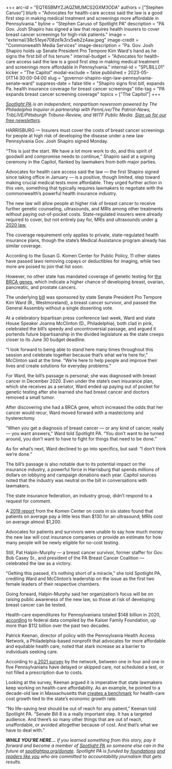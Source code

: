 +++
arc-id = "EQT6SBMYZJAQZMUMCS2GXM3ODA"
authors = ["Stephen Caruso"]
blurb = "Advocates for health-care access said the law is a good first step in making medical treatment and screenings more affordable in Pennsylvania."
byline = "Stephen Caruso of Spotlight PA"
description = "PA Gov. Josh Shapiro has signed a law that requires health insurers to cover breast cancer screenings for high-risk patients."
image = "external/38c51eye708ze1k3rx5wb2z4aw.jpeg"
image-credit = "Commonwealth Media Services"
image-description = "Pa. Gov. Josh Shapiro holds up Senate President Pro Tempore Kim Ward's hand as he signs the first bill of his tenure."
internal-budget = "Advocates for health-care access said the law is a good first step in making medical treatment and screenings more affordable in Pennsylvania."
internal-id = "SPLBILL01"
kicker = "The Capitol"
modal-exclude = false
published = 2023-05-01T14:30:00-04:00
slug = "governor-shapiro-sign-law-pennsylvania-senate-ward"
suppress-date = false
title = "Shapiro signs first bill, expands Pa. health insurance coverage for breast cancer screenings"
title-tag = "PA expands breast cancer screening coverage"
topics = ["The Capitol"]
+++

<a href="https://www.spotlightpa.org/"><i>Spotlight PA</i></a><i> is an independent, nonpartisan newsroom powered by The Philadelphia Inquirer in partnership with PennLive/The Patriot-News, TribLIVE/Pittsburgh Tribune-Review, and WITF Public Media. </i><a href="https://www.spotlightpa.org/newsletters"><i>Sign up for our free newsletters</i></a><i>.</i>

HARRISBURG — Insurers must cover the costs of breast cancer screenings for people at high risk of developing the disease under a new law Pennsylvania Gov. Josh Shapiro signed Monday.

“This is just the start. We have a lot more work to do, and this spirit of goodwill and compromise needs to continue,” Shapiro said at a signing ceremony in the Capitol, flanked by lawmakers from both major parties.

Advocates for health care access said the law — the first Shapiro signed since taking office in January — is a positive, though limited, step toward making crucial medical tests more affordable. They urged further action in this vein, something that typically requires lawmakers to negotiate with the commonwealth’s powerful health insurance industry.

<script src="https://www.spotlightpa.org/embed.js" async></script><div data-spl-embed-version="1" data-spl-src="https://www.spotlightpa.org/embeds/newsletter/"></div>

The new law will allow people at higher risk of breast cancer to receive further genetic counseling, ultrasounds, and MRIs among other treatments without paying out-of-pocket costs. State-regulated insurers were already required to cover, but not entirely pay for, MRIs and ultrasounds under <a href="https://www.legis.state.pa.us/cfdocs/legis/li/uconsCheck.cfm?yr=2020&sessInd=0&act=52">a 2020 law.</a>

The coverage requirement only applies to private, state-regulated health insurance plans, though the state’s Medical Assistance program already has similar coverage.

According to the Susan G. Komen Center for Public Policy, 11 other states have passed laws removing copays or deductibles for imaging, while two more are poised to join that list soon.

However, no other state has mandated coverage of genetic testing for <a href="https://www.cdc.gov/cancer/breast/young_women/bringyourbrave/hereditary_breast_cancer/index.htm#:~:text=BRCA1%20and%20BRCA2%20are%20two,or%20in%20an%20uncontrolled%20way.">the BRCA genes</a>, which indicate a higher chance of developing breast, ovarian, pancreatic, and prostate cancers.

The underlying <a href="https://www.legis.state.pa.us/cfdocs/billinfo/billinfo.cfm?syear=2023&sInd=0&body=S&type=B&bn=8">bill</a> was sponsored by state Senate President Pro Tempore Kim Ward (R., Westmoreland), a breast cancer survivor, and passed the General Assembly without a single dissenting vote.

At a celebratory bipartisan press conference last week, Ward and state House Speaker Joanna McClinton (D., Philadelphia), both clad in pink, celebrated the bill’s speedy and uncontroversial passage, and argued it portends future bipartisanship in the divided legislature as the state creeps closer to its June 30 budget deadline.

“I look forward to being able to stand here many times throughout this session and celebrate together because that’s what we’re here for,” McClinton said at the time. “We’re here to help people and improve their lives and create solutions for everyday problems.”

For Ward, the bill’s passage is personal; she was diagnosed with breast cancer in December 2020. Even under the state’s own insurance plan, which she receives as a senator, Ward ended up paying out of pocket for genetic testing after she learned she had breast cancer and doctors removed a small tumor.

After discovering she had a BRCA gene, which increased the odds that her cancer would recur, Ward moved forward with a mastectomy and hysterectomy.

“When you get a diagnosis of breast cancer — or any kind of cancer, really — you want answers,” Ward told Spotlight PA. “You don’t want to be turned around, you don’t want to have to fight for things that need to be done.”

As for what’s next, Ward declined to go into specifics, but said: “I don’t think we’re done.”

The bill’s passage is also notable due to its potential impact on the insurance industry, a powerful force in Harrisburg that spends millions of dollars on lobbying and campaign donations each year. Capitol sources noted that the industry was neutral on the bill in conversations with lawmakers.

The state insurance federation, an industry group, didn’t respond to a request for comment.

A <a href="https://www.komen.org/wp-content/uploads/komen-understanding-cost-coverage-with-dbi-final-report.pdf">2019 report</a> from the Komen Center on costs in six states found that patients on average pay a little less than $130 for an ultrasound; MRIs cost on average almost $1,200.

Advocates for patients and survivors were unable to say how much money the new law will cost insurance companies or provide an estimate for how many people will be newly eligible for no-cost testing.

Still, Pat Halpin-Murphy — a breast cancer survivor, former staffer for Gov. Bob Casey Sr., and president of the PA Breast Cancer Coalition — celebrated the law as a victory.

“Getting this passed, it’s nothing short of a miracle,” she told Spotlight PA, crediting Ward and McClinton’s leadership on the issue as the first two female leaders of their respective chambers.

Going forward, Halpin-Murphy said her organization’s focus will be on raising public awareness of the new law, so those at risk of developing breast cancer can be tested.

Health-care expenditures for Pennsylvanians totaled $148 billion in 2020, <a href="https://www.kff.org/other/state-indicator/health-care-expenditures-by-state-of-residence-in-millions/?currentTimeframe=0&sortModel=%7B%22colId%22:%22Total%20Health%20Spending%22,%22sort%22:%22desc%22%7D">according</a> to federal data compiled by the Kaiser Family Foundation, up more than $112 billion over the past two decades.

<script src="https://www.spotlightpa.org/embed.js" async></script><div data-spl-embed-version="1" data-spl-src="https://www.spotlightpa.org/embeds/donate/"></div>

Patrick Keenan, director of policy with the Pennsylvania Health Access Network, a Philadelphia-based nonprofit that advocates for more affordable and equitable health care, noted that stark increase as a barrier to individuals seeking care.

According to <a href="https://pahealthaccess.org/survey-shows-pennsylvanians-struggling-with-high-healthcare-costs/">a 2021 survey</a> by the network, between one in four and one in five Pennsylvanians have delayed or skipped care, not scheduled a test, or not filled a prescription due to costs.

Looking at the survey, Keenan argued it is imperative that state lawmakers keep working on health-care affordability. As an example, he pointed to a decade-old law in Massachusetts that <a href="https://www.milbank.org/publications/the-massachusetts-health-care-cost-growth-benchmark-and-accountability-mechanisms-stakeholder-perspectives/">creates a benchmark</a> for health-care cost growth tied to the state’s economic growth rate.

“No life-saving test should be out of reach for any patient,” Keenan told Spotlight PA. “Senate Bill 8 is a really important step. It has a targeted audience. And there’s so many other things that are out of reach, unaffordable, or avoided altogether because of cost. And that’s what we have to deal with.”

<i><b>WHILE YOU’RE HERE...</b></i><i> If you learned something from this story, pay it forward and become a member of </i><a href="https://www.spotlightpa.org/"><i>Spotlight PA</i></a><i> so someone else can in the future at </i><a href="http://spotlightpa.org/donate"><i>spotlightpa.org/donate</i></a><i>. Spotlight PA is funded by</i><a href="https://www.spotlightpa.org/support"><i> foundations</i></a><i> </i><a href="https://www.spotlightpa.org/support"><i>and readers like you</i></a><i> who are committed to accountability journalism that gets results.</i>
